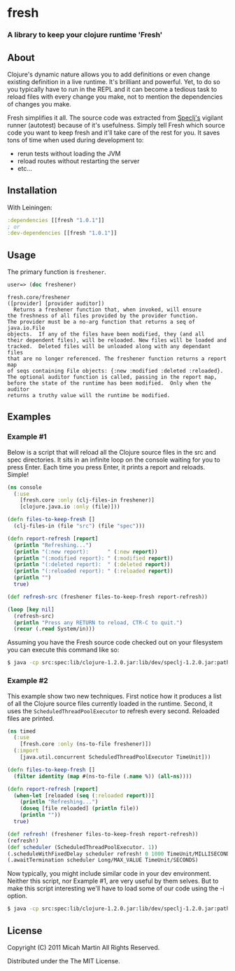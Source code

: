 # fresh
### A library to keep your clojure runtime 'Fresh' ###

## About

Clojure's dynamic nature allows you to add definitions or even change existing definition in a live runtime.
It's brilliant and powerful.  Yet, to do so you typically have to run in the REPL and it can become a tedious task
to reload files with every change you make, not to mention the dependencies of changes you make.

Fresh simplifies it all.  The source code was extracted from [Speclj's](https://github.com/slagyr/speclj) vigilant runner
(autotest) because of it's usefulness.  Simply tell Fresh which source code you want to keep fresh and it'll take care
of the rest for you.  It saves tons of time when used during development to:

* rerun tests without loading the JVM
* reload routes without restarting the server
* etc...


## Installation

With Leiningen:

```clojure
:dependencies [[fresh "1.0.1"]]
; or
:dev-dependencies [[fresh "1.0.1"]]
```

## Usage

The primary function is `freshener`.

```clojure
user=> (doc freshener)
```
    fresh.core/freshener
    ([provider] [provider auditor])
      Returns a freshener function that, when invoked, will ensure
    the freshness of all files provided by the provider function.
    The provider must be a no-arg function that returns a seq of java.io.File
    objects.  If any of the files have been modified, they (and all
    their dependent files), will be reloaded. New files will be loaded and
    tracked.  Deleted files will be unloaded along with any dependant files
    that are no longer referenced. The freshener function returns a report map
    of seqs containing File objects: {:new :modified :deleted :reloaded}.
    The optional auditor function is called, passing in the report map,
    before the state of the runtime has been modified.  Only when the auditor
    returns a truthy value will the runtime be modified.

## Examples

### Example #1

Below is a script that will reload all the Clojure source files in the src and spec directories.  It sits in an infinite
loop on the console waiting for you to press Enter.  Each time you press Enter, it prints a report and reloads. Simple!

```clojure
(ns console
  (:use
    [fresh.core :only (clj-files-in freshener)]
    [clojure.java.io :only (file)]))

(defn files-to-keep-fresh []
  (clj-files-in (file "src") (file "spec")))

(defn report-refresh [report]
  (println "Refreshing...")
  (println "(:new report):      " (:new report))
  (println "(:modified report): " (:modified report))
  (println "(:deleted report):  " (:deleted report))
  (println "(:reloaded report): " (:reloaded report))
  (println "")
  true)

(def refresh-src (freshener files-to-keep-fresh report-refresh))

(loop [key nil]
  (refresh-src)
  (println "Press any RETURN to reload, CTR-C to quit.")
  (recur (.read System/in)))
```

Assuming you have the Fresh source code checked out on your filesystem you can execute this command like so:

```bash
$ java -cp src:spec:lib/clojure-1.2.0.jar:lib/dev/speclj-1.2.0.jar:path/to/fresh/src clojure.main path/to/fresh/example/console.clj
```

### Example #2

This example show two new techniques.  First notice how it produces a list of all the Clojure source files currently
loaded in the runtime.  Second, it uses the `ScheduledThreadPoolExecutor` to refresh every second.  Reloaded files
are printed.

```clojure
(ns timed
  (:use
    [fresh.core :only (ns-to-file freshener)])
  (:import
    [java.util.concurrent ScheduledThreadPoolExecutor TimeUnit]))

(defn files-to-keep-fresh []
  (filter identity (map #(ns-to-file (.name %)) (all-ns))))

(defn report-refresh [report]
  (when-let [reloaded (seq (:reloaded report))]
    (println "Refreshing...")
    (doseq [file reloaded] (println file))
    (println ""))
  true)

(def refresh! (freshener files-to-keep-fresh report-refresh))
(refresh!)
(def scheduler (ScheduledThreadPoolExecutor. 1))
(.scheduleWithFixedDelay scheduler refresh! 0 1000 TimeUnit/MILLISECONDS)
(.awaitTermination scheduler Long/MAX_VALUE TimeUnit/SECONDS)
```

Now typically, you might include similar code in your dev environment.  Neither this script, nor Example #1, are very useful
by them selves.  But to make this script interesting we'll have to load some of our code using the -i option.

```bash
$ java -cp src:spec:lib/clojure-1.2.0.jar:lib/dev/speclj-1.2.0.jar:path/to/fresh/src clojure.main -i spec/your_package/core.clj path/to/fresh/example/timed.clj
```

## License

Copyright (C) 2011 Micah Martin All Rights Reserved.

Distributed under the The MIT License.
